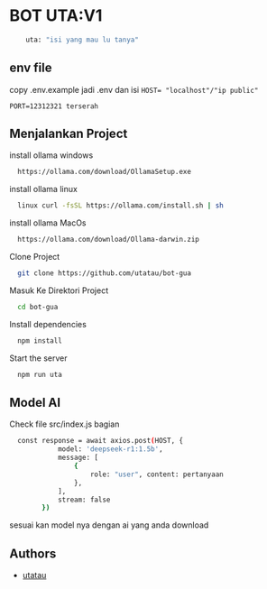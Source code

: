 # BOT UTA:V1

```bash
    uta: "isi yang mau lu tanya"
```

## env file

copy .env.example jadi .env dan isi
`HOST= "localhost"/"ip public"`

`PORT=12312321 terserah`

## Menjalankan Project

install ollama windows

```bash
  https://ollama.com/download/OllamaSetup.exe
```

install ollama linux

```bash
  linux curl -fsSL https://ollama.com/install.sh | sh
```

install ollama MacOs

```bash
  https://ollama.com/download/Ollama-darwin.zip
```

Clone Project

```bash
  git clone https://github.com/utatau/bot-gua
```

Masuk Ke Direktori Project

```bash
  cd bot-gua
```

Install dependencies

```bash
  npm install
```

Start the server

```bash
  npm run uta
```

## Model AI

Check file src/index.js
bagian

```bash
  const response = await axios.post(HOST, {
            model: 'deepseek-r1:1.5b',
            message: [
                {
                    role: "user", content: pertanyaan
                },
            ],
            stream: false
        })
```

sesuai kan model nya dengan ai yang anda download

## Authors

- [utatau](https://www.github.com/utatau)
